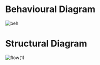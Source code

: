 # Behavioural Diagram
![beh](https://user-images.githubusercontent.com/46160797/143187817-6a249d9a-be16-4d1f-a89e-fed7c07d7143.jpg)








# Structural Diagram

![flow(1)](https://user-images.githubusercontent.com/46160797/143188631-0fe7fad2-0202-4161-92ef-b75b82a746e6.jpg)


